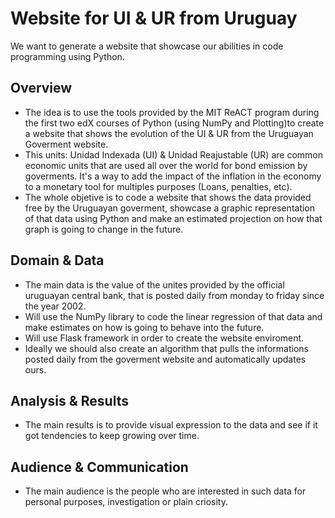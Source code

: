 # Website for UI & UR from Uruguay

We want to generate a website that showcase our abilities in code programming using Python. 

## Overview

  - The idea is to use the tools provided by the MIT ReACT program during the first two edX courses of Python (using NumPy and Plotting)to create a website that shows the evolution of the UI & UR from the Uruguayan Goverment website. 
  - This units: Unidad Indexada (UI) & Unidad Reajustable (UR) are common economic units that are used all over the world for bond emission by goverments. It's a way to add the impact of the inflation in the economy to a monetary tool for multiples purposes (Loans, penalties, etc). 
  - The whole objetive is to code a website that shows the data provided free by the Uruguayan goverment, showcase a graphic representation of that data using Python and make an estimated projection on how that graph is going to change in the future. 

## Domain & Data

  - The main data is the value of the unites provided by the official uruguayan central bank, that is posted daily from monday to friday since the year 2002. 
  - Will use the NumPy library to code the linear regression of that data and make estimates on how is going to  behave into the future. 
  - Will use Flask framework in order to create the website enviroment.
  - Ideally we should also create an algorithm that pulls the informations posted daily from the goverment website and automatically updates ours. 

<!--
  - define domain of your project
  - how you modeled it
  - possible short-comings in your model
-->


## Analysis & Results

  - The main results is to provide visual expression to the data and see if it got tendencies to keep growing over time. 
<!--
  - how did you analyze the data
  - what were the results
  - how do you interpret the results
-->

## Audience & Communication

  - The main audience is the people who are interested in such data for personal purposes, investigation or plain criosity.

<!--
  - who are you communicating your results to
  - what message are you trying to get across
  - why did you choose the presentation format you did
-->
